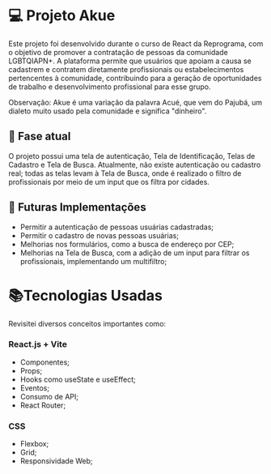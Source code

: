 # 💻 Projeto Akue

Este projeto foi desenvolvido durante o curso de React da Reprograma, com o objetivo de promover a contratação de pessoas da comunidade LGBTQIAPN+. A plataforma permite que usuários que apoiam a causa se cadastrem e contratem diretamente profissionais ou estabelecimentos pertencentes à comunidade, contribuindo para a geração de oportunidades de trabalho e desenvolvimento profissional para esse grupo.

Observação: Akue é uma variação da palavra Acué, que vem do Pajubá, um dialeto muito usado pela comunidade e significa "dinheiro".

## 📌 Fase atual
O projeto possui uma tela de autenticação, Tela de Identificação, Telas de Cadastro e Tela de Busca. Atualmente, não existe autenticação ou cadastro real; todas as telas levam à Tela de Busca, onde é realizado o filtro de profissionais por meio de um input que os filtra por cidades.

## 📅 Futuras Implementações
* Permitir a autenticação de pessoas usuárias cadastradas;
* Permitir o cadastro de novas pessoas usuárias;
* Melhorias nos formulários, como a busca de endereço por CEP;
* Melhorias na Tela de Busca, com a adição de um input para filtrar os profissionais, implementando um multifiltro;

# 📚Tecnologias Usadas

 Revisitei diversos conceitos importantes como:

### React.js + Vite
* Componentes;
* Props;
* Hooks como useState e useEffect;
* Eventos;
* Consumo de API;
* React Router;
### CSS
* Flexbox;
* Grid;
* Responsividade Web;

